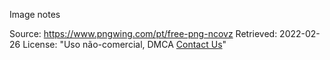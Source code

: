 Image notes

Source: https://www.pngwing.com/pt/free-png-ncovz
Retrieved: 2022-02-26
License: "Uso não-comercial, DMCA [Contact Us](mailto:pngwing.com@gmail.com)"

